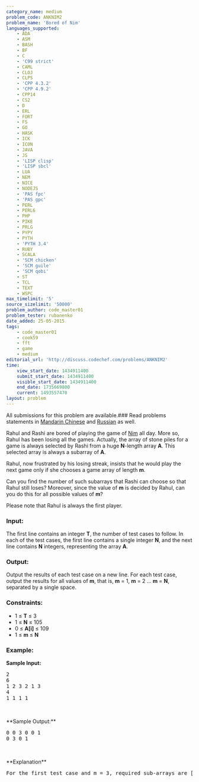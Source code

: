 ```yaml
---
category_name: medium
problem_code: ANKNIM2
problem_name: 'Bored of Nim'
languages_supported:
    - ADA
    - ASM
    - BASH
    - BF
    - C
    - 'C99 strict'
    - CAML
    - CLOJ
    - CLPS
    - 'CPP 4.3.2'
    - 'CPP 4.9.2'
    - CPP14
    - CS2
    - D
    - ERL
    - FORT
    - FS
    - GO
    - HASK
    - ICK
    - ICON
    - JAVA
    - JS
    - 'LISP clisp'
    - 'LISP sbcl'
    - LUA
    - NEM
    - NICE
    - NODEJS
    - 'PAS fpc'
    - 'PAS gpc'
    - PERL
    - PERL6
    - PHP
    - PIKE
    - PRLG
    - PYPY
    - PYTH
    - 'PYTH 3.4'
    - RUBY
    - SCALA
    - 'SCM chicken'
    - 'SCM guile'
    - 'SCM qobi'
    - ST
    - TCL
    - TEXT
    - WSPC
max_timelimit: '5'
source_sizelimit: '50000'
problem_author: code_master01
problem_tester: rubanenko
date_added: 25-05-2015
tags:
    - code_master01
    - cook59
    - fft
    - game
    - medium
editorial_url: 'http://discuss.codechef.com/problems/ANKNIM2'
time:
    view_start_date: 1434911400
    submit_start_date: 1434911400
    visible_start_date: 1434911400
    end_date: 1735669800
    current: 1493557470
layout: problem
---
```

All submissions for this problem are available.###  Read problems statements in [Mandarin Chinese](http://www.codechef.com/download/translated/COOK59/mandarin/ANKNIM2.pdf) and [Russian](http://www.codechef.com/download/translated/COOK59/russian/ANKNIM2.pdf) as well.

Rahul and Rashi are bored of playing the game of [Nim](https://en.wikipedia.org/?title=Nim) all day. More so, Rahul has been losing all the games. Actually, the array of stone piles for a game is always selected by Rashi from a huge **N**-length array **A**. This selected array is always a subarray of **A**.

Rahul, now frustrated by his losing streak, insists that he would play the next game only if she chooses a game array of length **m**.

Can you find the number of such subarrays that Rashi can choose so that Rahul still loses? Moreover, since the value of **m** is decided by Rahul, can you do this for all possible values of **m**?

Please note that Rahul is always the first player.

### Input:

The first line contains an integer **T**, the number of test cases to follow. In each of the test cases, the first line contains a single integer **N**, and the next line contains **N** integers, representing the array **A**.

### Output:

Output the results of each test case on a new line. For each test case, output the results for all values of **m**, that is, **m** = 1, **m** = 2 ... **m** = **N**, separated by a single space.

### Constraints:

- 1 ≤ **T** ≤ 3
- 1 ≤ **N** ≤ 105
- 0 ≤ **A\[i\]** ≤ 109
- 1 ≤ **m** ≤ **N**

### Example:

**Sample Input:**

<pre>
2
6
1 2 3 2 1 3
4
1 1 1 1


</pre>**Sample Output:**
<pre>
0 0 3 0 0 1
0 3 0 1


</pre>**Explanation**
<pre>
For the first test case and m = 3, required sub-arrays are [1,2,3], [3,2,1] and [2,1,3].

</pre>
